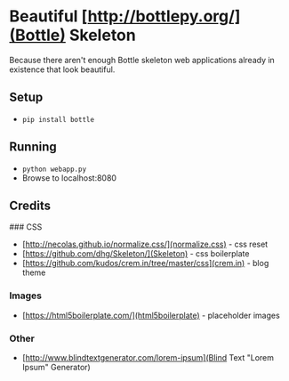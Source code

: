 # Beautiful [http://bottlepy.org/](Bottle) Skeleton

Because there aren't enough Bottle skeleton web applications already in existence that look beautiful.

## Setup

* `pip install bottle`

## Running

* `python webapp.py`
* Browse to localhost:8080

## Credits

### CSS
* [http://necolas.github.io/normalize.css/](normalize.css) - css reset
* [https://github.com/dhg/Skeleton/](Skeleton) - css boilerplate
* [https://github.com/kudos/crem.in/tree/master/css](crem.in) - blog theme

### Images
* [https://html5boilerplate.com/](html5boilerplate) - placeholder images

### Other
* [http://www.blindtextgenerator.com/lorem-ipsum](Blind Text "Lorem Ipsum" Generator)
